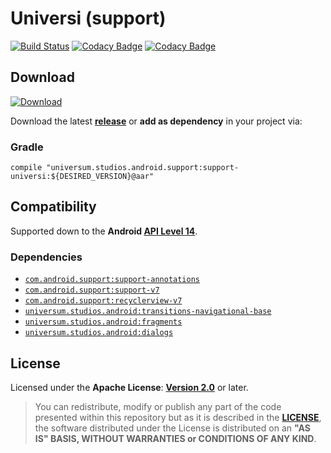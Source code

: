 Universi (support)
===============

[![Build Status](https://travis-ci.org/universum-studios/android_universi.svg?branch=support-master)](https://travis-ci.org/universum-studios/android_universi)
[![Codacy Badge](https://api.codacy.com/project/badge/Grade/c485a93364074dc5a87c7cb43dce9c3f)](https://www.codacy.com/app/universum-studios/android_universi?utm_source=github.com&amp;utm_medium=referral&amp;utm_content=universum-studios/android_universi&amp;utm_campaign=Badge_Grade)
[![Codacy Badge](https://api.codacy.com/project/badge/Coverage/c485a93364074dc5a87c7cb43dce9c3f)](https://www.codacy.com/app/universum-studios/android_universi?utm_source=github.com&utm_medium=referral&utm_content=universum-studios/android_universi&utm_campaign=Badge_Coverage)

## Download ##
[![Download](https://api.bintray.com/packages/universum-studios/android/universum.studios.android%3Auniversi/images/download.svg)](https://bintray.com/universum-studios/android/universum.studios.android%3Auniversi/_latestVersion)

Download the latest **[release](https://github.com/universum-studios/android_universi/releases "Latest Releases page")** or **add as dependency** in your project via:

### Gradle ###

    compile "universum.studios.android.support:support-universi:${DESIRED_VERSION}@aar"

## Compatibility ##

Supported down to the **Android [API Level 14](http://developer.android.com/about/versions/android-4.0.html "See API highlights")**.

### Dependencies ###

- [`com.android.support:support-annotations`](https://developer.android.com/topic/libraries/support-library/packages.html#annotations)
- [`com.android.support:support-v7`](https://developer.android.com/topic/libraries/support-library/packages.html#v7)
- [`com.android.support:recyclerview-v7`](https://developer.android.com/topic/libraries/support-library/packages.html#v7)
- [`universum.studios.android:transitions-navigational-base`](https://github.com/universum-studios/android_transitions/MODULES.md)
- [`universum.studios.android:fragments`](https://github.com/universum-studios/android_fragments/MODULES.md)
- [`universum.studios.android:dialogs`](https://github.com/universum-studios/android_dialogs/MODULES.md)

## License ##

Licensed under the **Apache License**: **[Version 2.0](http://www.apache.org/licenses/LICENSE-2.0)** or later.

> You can redistribute, modify or publish any part of the code presented within this repository but as it is described in the [**LICENSE**](https://github.com/universum-studios/android_universi/blob/support-master/LICENSE.md), the software distributed under the License is distributed on an **"AS IS" BASIS, WITHOUT WARRANTIES or CONDITIONS OF ANY KIND**.
